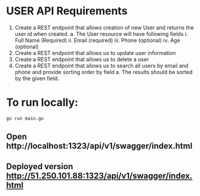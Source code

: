 # USER API Requirements
1.	Create a REST endpoint that allows creation of new User and returns the user id when created.
      a.	The User resource will have following fields
      i.	Full Name (Required)
      ii.	Email (required)
      iii.	Phone (optional)
      iv.	Age (optional)
2.	Create a REST endpoint that allows us to update user information
3.	Create a REST endpoint that allows us to delete a user
4.	Create a REST endpoint that allows us to search all users by email and phone and provide sorting order by field
      a.	The results should be sorted by the given field.

# To run locally:

``` 
go run main.go
```

## Open http://localhost:1323/api/v1/swagger/index.html

## Deployed version http://51.250.101.88:1323/api/v1/swagger/index.html
